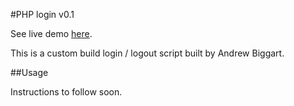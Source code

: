 #PHP login v0.1

See live demo [here](http://andrewbiggart.co.uk/phpass).

This is a custom build login / logout script built by Andrew Biggart.

##Usage

Instructions to follow soon.

```html

```


```js

```
